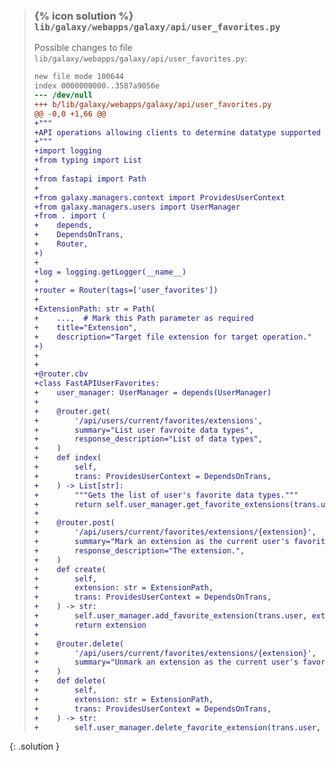 
> ### {% icon solution %} ``lib/galaxy/webapps/galaxy/api/user_favorites.py``
> 
> Possible changes to file ``lib/galaxy/webapps/galaxy/api/user_favorites.py``:
> 
> ```diff
> new file mode 100644
> index 0000000000..3587a9056e
> --- /dev/null
> +++ b/lib/galaxy/webapps/galaxy/api/user_favorites.py
> @@ -0,0 +1,66 @@
> +"""
> +API operations allowing clients to determine datatype supported by Galaxy.
> +"""
> +import logging
> +from typing import List
> +
> +from fastapi import Path
> +
> +from galaxy.managers.context import ProvidesUserContext
> +from galaxy.managers.users import UserManager
> +from . import (
> +    depends,
> +    DependsOnTrans,
> +    Router,
> +)
> +
> +log = logging.getLogger(__name__)
> +
> +router = Router(tags=['user_favorites'])
> +
> +ExtensionPath: str = Path(
> +    ...,  # Mark this Path parameter as required
> +    title="Extension",
> +    description="Target file extension for target operation."
> +)
> +
> +
> +@router.cbv
> +class FastAPIUserFavorites:
> +    user_manager: UserManager = depends(UserManager)
> +
> +    @router.get(
> +        '/api/users/current/favorites/extensions',
> +        summary="List user favroite data types",
> +        response_description="List of data types",
> +    )
> +    def index(
> +        self,
> +        trans: ProvidesUserContext = DependsOnTrans,
> +    ) -> List[str]:
> +        """Gets the list of user's favorite data types."""
> +        return self.user_manager.get_favorite_extensions(trans.user)
> +
> +    @router.post(
> +        '/api/users/current/favorites/extensions/{extension}',
> +        summary="Mark an extension as the current user's favorite.",
> +        response_description="The extension.",
> +    )
> +    def create(
> +        self,
> +        extension: str = ExtensionPath,
> +        trans: ProvidesUserContext = DependsOnTrans,
> +    ) -> str:
> +        self.user_manager.add_favorite_extension(trans.user, extension)
> +        return extension
> +
> +    @router.delete(
> +        '/api/users/current/favorites/extensions/{extension}',
> +        summary="Unmark an extension as the current user's favorite.",
> +    )
> +    def delete(
> +        self,
> +        extension: str = ExtensionPath,
> +        trans: ProvidesUserContext = DependsOnTrans,
> +    ) -> str:
> +        self.user_manager.delete_favorite_extension(trans.user, extension)
> ```
{: .solution }
